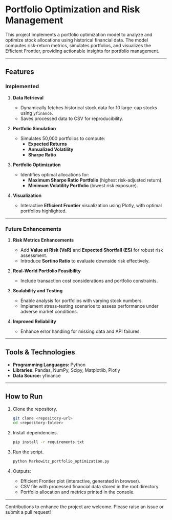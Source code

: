 # **Portfolio Optimization and Risk Management**

This project implements a portfolio optimization model to analyze and optimize stock allocations using historical financial data. The model computes risk-return metrics, simulates portfolios, and visualizes the Efficient Frontier, providing actionable insights for portfolio management.

---

## **Features**

### **Implemented**
1. **Data Retrieval**  
   - Dynamically fetches historical stock data for 10 large-cap stocks using `yfinance`.  
   - Saves processed data to CSV for reproducibility.

2. **Portfolio Simulation**  
   - Simulates 50,000 portfolios to compute:  
     - **Expected Returns**  
     - **Annualized Volatility**  
     - **Sharpe Ratio**

3. **Portfolio Optimization**  
   - Identifies optimal allocations for:  
     - **Maximum Sharpe Ratio Portfolio** (highest risk-adjusted return).  
     - **Minimum Volatility Portfolio** (lowest risk exposure).

4. **Visualization**  
   - Interactive **Efficient Frontier** visualization using Plotly, with optimal portfolios highlighted.

---

### **Future Enhancements**
1. **Risk Metrics Enhancements**  
   - Add **Value at Risk (VaR)** and **Expected Shortfall (ES)** for robust risk assessment.  
   - Introduce **Sortino Ratio** to evaluate downside risk effectively.  

2. **Real-World Portfolio Feasibility**  
   - Include transaction cost considerations and portfolio constraints.  

3. **Scalability and Testing**  
   - Enable analysis for portfolios with varying stock numbers.  
   - Implement stress-testing scenarios to assess performance under adverse market conditions.  

4. **Improved Reliability**  
   - Enhance error handling for missing data and API failures.

---

## **Tools & Technologies**  
- **Programming Languages:** Python  
- **Libraries:** Pandas, NumPy, Scipy, Matplotlib, Plotly  
- **Data Source:** yfinance  

---

## **How to Run**

1. Clone the repository.  
   ```bash
   git clone <repository-url>
   cd <repository-folder>
   ```

2. Install dependencies.  
   ```bash
   pip install -r requirements.txt
   ```

3. Run the script.  
   ```bash
   python Markowitz_portfolio_optimization.py
   ```

4. Outputs:  
   - Efficient Frontier plot (interactive, generated in browser).  
   - CSV file with processed financial data stored in the root directory.  
   - Portfolio allocation and metrics printed in the console.

---

Contributions to enhance the project are welcome. Please raise an issue or submit a pull request!
